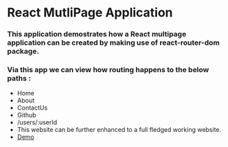 # React MutliPage Application
### This application demostrates how a React multipage application can be created by making use of react-router-dom package. 
### Via this app we can view how routing happens to the below paths :
* Home
* About
* ContactUs
* Github
* /users/:userId
* This website can be further enhanced to a full fledged working website.
* [Demo](https://gouritd.github.io/react-MultiPageWebsite/)